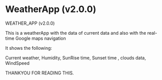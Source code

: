 # WeatherApp (v2.0.0)


WEATHER_APP (v2.0.0)

This is a weatherApp with the data of current data and also with the real-time Google maps navigation

It shows the following:

Current weather,
Humidity,
SunRise time, 
Sunset time ,
clouds data,
WindSpeed




THANKYOU FOR READING THIS.

